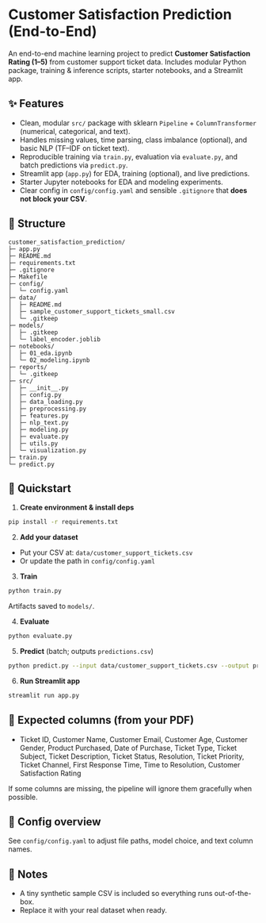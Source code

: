 
# Customer Satisfaction Prediction (End-to-End)

An end-to-end machine learning project to predict **Customer Satisfaction Rating (1–5)** from customer support ticket data.
Includes modular Python package, training & inference scripts, starter notebooks, and a Streamlit app.

## ✨ Features
- Clean, modular `src/` package with sklearn `Pipeline` + `ColumnTransformer` (numerical, categorical, and text).
- Handles missing values, time parsing, class imbalance (optional), and basic NLP (TF–IDF on ticket text).
- Reproducible training via `train.py`, evaluation via `evaluate.py`, and batch predictions via `predict.py`.
- Streamlit app (`app.py`) for EDA, training (optional), and live predictions.
- Starter Jupyter notebooks for EDA and modeling experiments.
- Clear config in `config/config.yaml` and sensible `.gitignore` that **does not block your CSV**.

## 📂 Structure
```
customer_satisfaction_prediction/
├─ app.py
├─ README.md
├─ requirements.txt
├─ .gitignore
├─ Makefile
├─ config/
│  └─ config.yaml
├─ data/
│  ├─ README.md
│  ├─ sample_customer_support_tickets_small.csv
│  └─ .gitkeep
├─ models/
│  ├─ .gitkeep
│  └─ label_encoder.joblib
├─ notebooks/
│  ├─ 01_eda.ipynb
│  └─ 02_modeling.ipynb
├─ reports/
│  └─ .gitkeep
├─ src/
│  ├─ __init__.py
│  ├─ config.py
│  ├─ data_loading.py
│  ├─ preprocessing.py
│  ├─ features.py
│  ├─ nlp_text.py
│  ├─ modeling.py
│  ├─ evaluate.py
│  ├─ utils.py
│  └─ visualization.py
├─ train.py
└─ predict.py
```

## 🚀 Quickstart

1) **Create environment & install deps**
```bash
pip install -r requirements.txt
```

2) **Add your dataset**
- Put your CSV at: `data/customer_support_tickets.csv`
- Or update the path in `config/config.yaml`

3) **Train**
```bash
python train.py
```
Artifacts saved to `models/`.

4) **Evaluate**
```bash
python evaluate.py
```

5) **Predict** (batch; outputs `predictions.csv`)
```bash
python predict.py --input data/customer_support_tickets.csv --output predictions.csv
```

6) **Run Streamlit app**
```bash
streamlit run app.py
```

## 🧾 Expected columns (from your PDF)
- Ticket ID, Customer Name, Customer Email, Customer Age, Customer Gender,
  Product Purchased, Date of Purchase, Ticket Type, Ticket Subject,
  Ticket Description, Ticket Status, Resolution, Ticket Priority,
  Ticket Channel, First Response Time, Time to Resolution,
  Customer Satisfaction Rating

If some columns are missing, the pipeline will ignore them gracefully when possible.

## 🧰 Config overview
See `config/config.yaml` to adjust file paths, model choice, and text column names.

## 🧪 Notes
- A tiny synthetic sample CSV is included so everything runs out-of-the-box.
- Replace it with your real dataset when ready.
